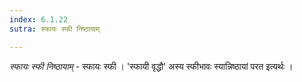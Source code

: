 ```yaml
---
index: 6.1.22
sutra: स्फायः स्फी निष्ठायाम्

---
```

_स्फायः स्फी निष्ठायाम्_ - स्फायः स्फी । 'स्फायी वृद्धौ' अस्य स्फीभावः स्यान्निष्ठायां परत इत्यर्थः ।